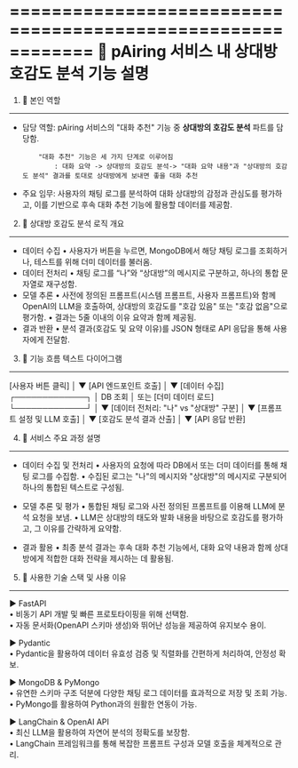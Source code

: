 ============================================================
📌 pAiring 서비스 내 상대방 호감도 분석 기능 설명
============================================================

1. 📌 본인 역할
------------------------------------------------------------

- 담당 역할: pAiring 서비스의 "대화 추천" 기능 중 **상대방의 호감도 분석** 파트를 담당함.
          
          "대화 추천" 기능은 세 가지 단계로 이루어짐
              : 대화 요약 -> 상대방의 호감도 분석-> "대화 요약 내용"과 "상대방의 호감도 분석" 결과를 토대로 상대방에게 보내면 좋을 대화 추천

- 주요 임무: 사용자의 채팅 로그를 분석하여 대화 상대방의 감정과 관심도를 평가하고, 
             이를 기반으로 후속 대화 추천 기능에 활용할 데이터를 제공함.

2. 📌 상대방 호감도 분석 로직 개요
------------------------------------------------------------

- 데이터 수집
  • 사용자가 버튼을 누르면, MongoDB에서 해당 채팅 로그를 조회하거나, 
    테스트를 위해 더미 데이터를 불러옴.
- 데이터 전처리
  • 채팅 로그를 “나”와 “상대방”의 메시지로 구분하고, 하나의 통합 문자열로 재구성함.
- 모델 추론
  • 사전에 정의된 프롬프트(시스템 프롬프트, 사용자 프롬프트)와 함께 
    OpenAI의 LLM을 호출하여, 상대방의 호감도를 "호감 있음" 또는 "호감 없음"으로 평가함.
  • 결과는 5줄 이내의 이유 요약과 함께 제공됨.
- 결과 반환
  • 분석 결과(호감도 및 요약 이유)를 JSON 형태로 API 응답을 통해 사용자에게 전달함.

3. 📌 기능 흐름 텍스트 다이어그램
------------------------------------------------------------

[사용자 버튼 클릭]
         │
         ▼
[API 엔드포인트 호출]
         │
         ▼
[데이터 수집]
   ┌─────────────┐
   │ DB 조회     │   또는   [더미 데이터 로드]
   └─────────────┘
         │
         ▼
[데이터 전처리: "나" vs "상대방" 구분]
         │
         ▼
[프롬프트 설정 및 LLM 호출]
         │
         ▼
[호감도 분석 결과 산출]
         │
         ▼
[API 응답 반환]

4. 📌 서비스 주요 과정 설명
------------------------------------------------------------

- 데이터 수집 및 전처리
  • 사용자의 요청에 따라 DB에서 또는 더미 데이터를 통해 채팅 로그를 수집함.
  • 수집된 로그는 "나"의 메시지와 "상대방"의 메시지로 구분되어 
    하나의 통합된 텍스트로 구성됨.

- 모델 추론 및 평가
  • 통합된 채팅 로그와 사전 정의된 프롬프트를 이용해 LLM에 분석 요청을 보냄.
  • LLM은 상대방의 태도와 발화 내용을 바탕으로 호감도를 평가하고,
    그 이유를 간략하게 요약함.

- 결과 활용
  • 최종 분석 결과는 후속 대화 추천 기능에서, 
    대화 요약 내용과 함께 상대방에게 적합한 대화 전략을 제시하는 데 활용됨.

5. 📌 사용한 기술 스택 및 사용 이유
------------------------------------------------------------

▶ FastAPI  
   • 비동기 API 개발 및 빠른 프로토타이핑을 위해 선택함.  
   • 자동 문서화(OpenAPI 스키마 생성)와 뛰어난 성능을 제공하여 유지보수 용이.

▶ Pydantic  
   • Pydantic을 활용하여 데이터 유효성 검증 및 직렬화를 간편하게 처리하여, 안정성 확보.

▶ MongoDB & PyMongo  
   • 유연한 스키마 구조 덕분에 다양한 채팅 로그 데이터를 효과적으로 저장 및 조회 가능.  
   • PyMongo를 활용하여 Python과의 원활한 연동이 가능.

▶ LangChain & OpenAI API  
   • 최신 LLM을 활용하여 자연어 분석의 정확도를 보장함.  
   • LangChain 프레임워크를 통해 복잡한 프롬프트 구성과 모델 호출을 체계적으로 관리.


